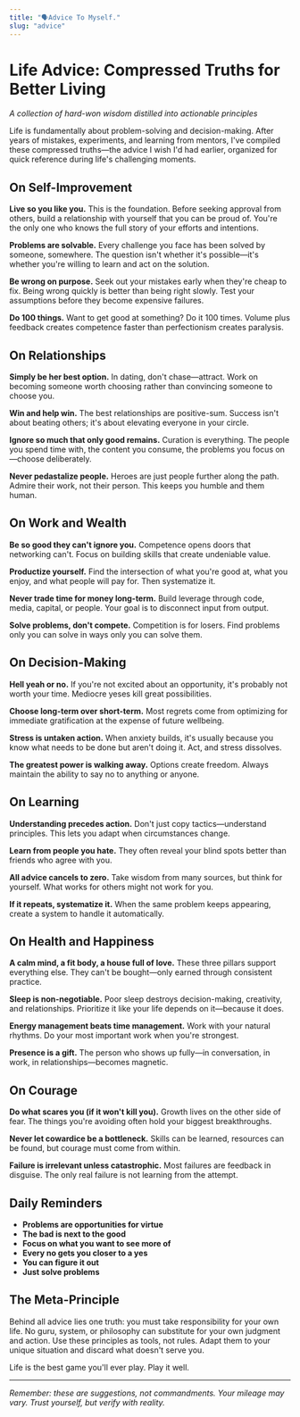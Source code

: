 ```yaml
---
title: "🗣️Advice To Myself."
slug: "advice"
---
```


# Life Advice: Compressed Truths for Better Living

*A collection of hard-won wisdom distilled into actionable principles*

Life is fundamentally about problem-solving and decision-making. After years of mistakes, experiments, and learning from mentors, I've compiled these compressed truths—the advice I wish I'd had earlier, organized for quick reference during life's challenging moments.

## On Self-Improvement

**Live so you like you.** This is the foundation. Before seeking approval from others, build a relationship with yourself that you can be proud of. You're the only one who knows the full story of your efforts and intentions.

**Problems are solvable.** Every challenge you face has been solved by someone, somewhere. The question isn't whether it's possible—it's whether you're willing to learn and act on the solution.

**Be wrong on purpose.** Seek out your mistakes early when they're cheap to fix. Being wrong quickly is better than being right slowly. Test your assumptions before they become expensive failures.

**Do 100 things.** Want to get good at something? Do it 100 times. Volume plus feedback creates competence faster than perfectionism creates paralysis.

## On Relationships

**Simply be her best option.** In dating, don't chase—attract. Work on becoming someone worth choosing rather than convincing someone to choose you.

**Win and help win.** The best relationships are positive-sum. Success isn't about beating others; it's about elevating everyone in your circle.

**Ignore so much that only good remains.** Curation is everything. The people you spend time with, the content you consume, the problems you focus on—choose deliberately.

**Never pedastalize people.** Heroes are just people further along the path. Admire their work, not their person. This keeps you humble and them human.

## On Work and Wealth

**Be so good they can't ignore you.** Competence opens doors that networking can't. Focus on building skills that create undeniable value.

**Productize yourself.** Find the intersection of what you're good at, what you enjoy, and what people will pay for. Then systematize it.

**Never trade time for money long-term.** Build leverage through code, media, capital, or people. Your goal is to disconnect input from output.

**Solve problems, don't compete.** Competition is for losers. Find problems only you can solve in ways only you can solve them.

## On Decision-Making

**Hell yeah or no.** If you're not excited about an opportunity, it's probably not worth your time. Mediocre yeses kill great possibilities.

**Choose long-term over short-term.** Most regrets come from optimizing for immediate gratification at the expense of future wellbeing.

**Stress is untaken action.** When anxiety builds, it's usually because you know what needs to be done but aren't doing it. Act, and stress dissolves.

**The greatest power is walking away.** Options create freedom. Always maintain the ability to say no to anything or anyone.

## On Learning

**Understanding precedes action.** Don't just copy tactics—understand principles. This lets you adapt when circumstances change.

**Learn from people you hate.** They often reveal your blind spots better than friends who agree with you.

**All advice cancels to zero.** Take wisdom from many sources, but think for yourself. What works for others might not work for you.

**If it repeats, systematize it.** When the same problem keeps appearing, create a system to handle it automatically.

## On Health and Happiness

**A calm mind, a fit body, a house full of love.** These three pillars support everything else. They can't be bought—only earned through consistent practice.

**Sleep is non-negotiable.** Poor sleep destroys decision-making, creativity, and relationships. Prioritize it like your life depends on it—because it does.

**Energy management beats time management.** Work with your natural rhythms. Do your most important work when you're strongest.

**Presence is a gift.** The person who shows up fully—in conversation, in work, in relationships—becomes magnetic.

## On Courage

**Do what scares you (if it won't kill you).** Growth lives on the other side of fear. The things you're avoiding often hold your biggest breakthroughs.

**Never let cowardice be a bottleneck.** Skills can be learned, resources can be found, but courage must come from within.

**Failure is irrelevant unless catastrophic.** Most failures are feedback in disguise. The only real failure is not learning from the attempt.

## Daily Reminders

- **Problems are opportunities for virtue**
- **The bad is next to the good**
- **Focus on what you want to see more of**
- **Every no gets you closer to a yes**
- **You can figure it out**
- **Just solve problems**

## The Meta-Principle

Behind all advice lies one truth: you must take responsibility for your own life. No guru, system, or philosophy can substitute for your own judgment and action. Use these principles as tools, not rules. Adapt them to your unique situation and discard what doesn't serve you.

Life is the best game you'll ever play. Play it well.

---

*Remember: these are suggestions, not commandments. Your mileage may vary. Trust yourself, but verify with reality.*